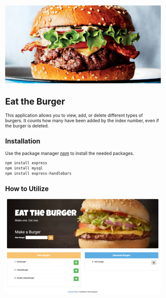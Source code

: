 ![Eat the Burger](/public/assets/img/burgerlg.jpg)
# Eat the Burger

This application allows you to view, add, or delete different types of burgers.  It counts how many have been added by the index number, even if the burger is deleted.

## Installation

Use the package manager [npm](https://www.npmjs.com/) to install the needed packages.

```bash
npm install express
npm install mysql
npm install express-handlebars
```
## How to Utilize

![App](/public/assets/img/Capture1.png)

